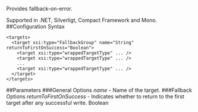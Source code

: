 Provides fallback-on-error. 

Supported in .NET, Silverligt, Compact Framework and Mono.
##Configuration Syntax
```
<targets>
  <target xsi:type="FallbackGroup" name="String" returnToFirstOnSuccess="Boolean">
    <target xsi:type="wrappedTargetType" ... />
    <target xsi:type="wrappedTargetType" ... />
    ...
    <target xsi:type="wrappedTargetType" ... />
  </target>
</targets>
```
##Parameters
###General Options
_name_ - Name of the target.
###Fallback Options
_returnToFirstOnSuccess_ - Indicates whether to return to the first target after any successful write. Boolean